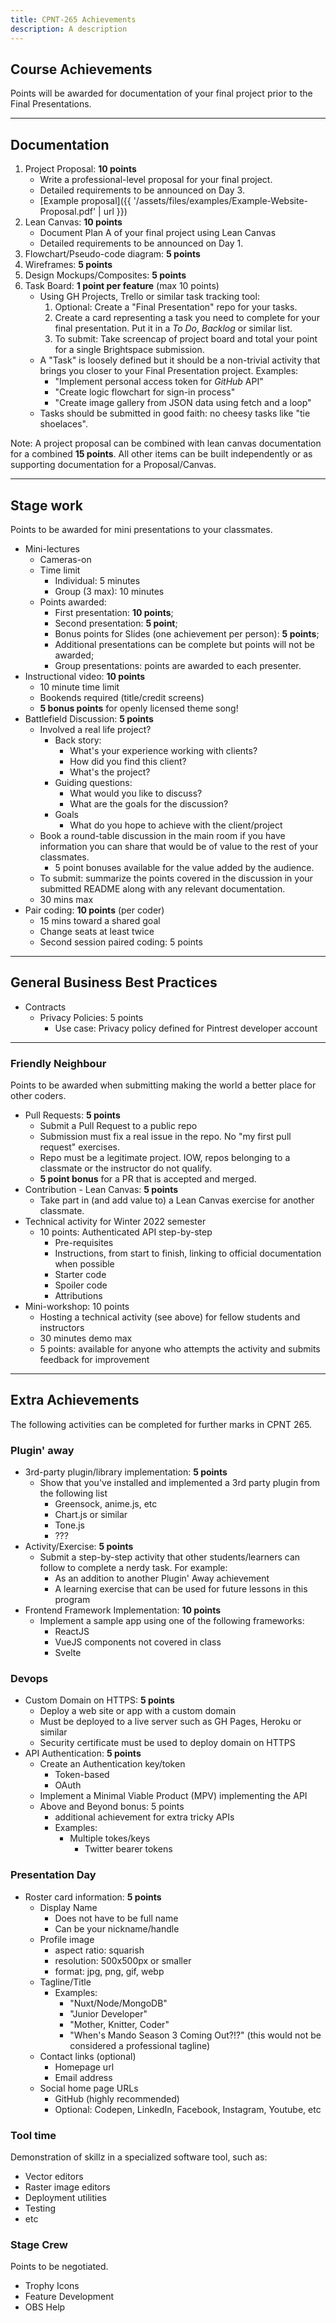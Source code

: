 ```yaml
---
title: CPNT-265 Achievements
description: A description
---
```


## Course Achievements
Points will be awarded for documentation of your final project prior to the Final Presentations.

---


## Documentation
1. Project Proposal: **10 points**
    - Write a professional-level proposal for your final project.
    - Detailed requirements to be announced on Day 3.
    - [Example proposal]({{ '/assets/files/examples/Example-Website-Proposal.pdf' | url }})
2. Lean Canvas: **10 points**
    - Document Plan A of your final project using Lean Canvas
    - Detailed requirements to be announced on Day 1.
3. Flowchart/Pseudo-code diagram: **5 points**
4. Wireframes: **5 points**
5. Design Mockups/Composites: **5 points**
6. Task Board: **1 point per feature** (max 10 points)
    - Using GH Projects, Trello or similar task tracking tool:
        1. Optional: Create a "Final Presentation" repo for your tasks.
        2. Create a card representing a task you need to complete for your final presentation. Put it in a _To Do_, _Backlog_ or similar list.
        3. To submit: Take screencap of project board and total your point for a single Brightspace submission.
    - A "Task" is loosely defined but it should be a non-trivial activity that brings you closer to your Final Presentation project. Examples:
        - "Implement personal access token for _GitHub_ API"
        - "Create logic flowchart for sign-in process"
        - "Create image gallery from JSON data using fetch and a loop"
    - Tasks should be submitted in good faith: no cheesy tasks like "tie shoelaces".

Note: A project proposal can be combined with lean canvas documentation for a combined **15 points**. All other items can be built independently or as supporting documentation for a Proposal/Canvas.


---

## Stage work
Points to be awarded for mini presentations to your classmates. 
- Mini-lectures
    - Cameras-on
    - Time limit
      - Individual: 5 minutes
      - Group (3 max): 10 minutes
    - Points awarded:
      - First presentation: **10 points**;
      - Second presentation: **5 point**;
      - Bonus points for Slides (one achievement per person): **5 points**;
      - Additional presentations can be complete but points will not be awarded;
      - Group presentations: points are awarded to each presenter.
- Instructional video: **10 points**
    - 10 minute time limit
    - Bookends required (title/credit screens)
    - **5 bonus points** for openly licensed theme song!
- Battlefield Discussion: **5 points**
    - Involved a real life project?
        - Back story:
            - What's your experience working with clients?
            - How did you find this client?
            - What's the project?
        - Guiding questions:
            - What would you like to discuss?
            - What are the goals for the discussion?
        - Goals
            - What do you hope to achieve with the client/project
    - Book a round-table discussion in the main room if you have information you can share that would be of value to the rest of your classmates.
        - 5 point bonuses available for the value added by the audience.
    - To submit: summarize the points covered in the discussion in your submitted README along with any relevant documentation.
    - 30 mins max
- Pair coding: **10 points** (per coder)
    - 15 mins toward a shared goal
    - Change seats at least twice
    - Second session paired coding: 5 points


---

## General Business Best Practices
- Contracts
    - Privacy Policies: 5 points
        - Use case: Privacy policy defined for Pintrest developer account

---

### Friendly Neighbour
Points to be awarded when submitting making the world a better place for other coders.
- Pull Requests: **5 points**
    - Submit a Pull Request to a public repo
    - Submission must fix a real issue in the repo. No "my first pull request" exercises.
    - Repo must be a legitimate project. IOW, repos belonging to a classmate or the instructor do not qualify.
    - **5 point bonus** for a PR that is accepted and merged.
- Contribution - Lean Canvas: **5 points**
    - Take part in (and add value to) a Lean Canvas exercise for another classmate.
- Technical activity for Winter 2022 semester
    - 10 points: Authenticated API step-by-step
        - Pre-requisites
        - Instructions, from start to finish, linking to official documentation when possible
        - Starter code
        - Spoiler code
        - Attributions
- Mini-workshop: 10 points
    - Hosting a technical activity (see above) for fellow students and instructors
    - 30 minutes demo max
    - 5 points: available for anyone who attempts the activity and submits feedback for improvement 

--- 

## Extra Achievements
The following activities can be completed for further marks in CPNT 265.

### Plugin' away
- 3rd-party plugin/library implementation: **5 points**
    - Show that you've installed and implemented a 3rd party plugin from the following list
        - Greensock, anime.js, etc
        - Chart.js or similar
        - Tone.js
        - ???
- Activity/Exercise: **5 points**
    - Submit a step-by-step activity that other students/learners can follow to complete a nerdy task. For example:
        - As an addition to another Plugin' Away achievement 
        - A learning exercise that can be used for future lessons in this program
- Frontend Framework Implementation: **10 points**
    - Implement a sample app using one of the following frameworks:
        - ReactJS
        - VueJS components not covered in class
        - Svelte
### Devops
- Custom Domain on HTTPS: **5 points**
    - Deploy a web site or app with a custom domain
    - Must be deployed to a live server such as GH Pages, Heroku or similar
    - Security certificate must be used to deploy domain on HTTPS
- API Authentication: **5 points**
    - Create an Authentication key/token
        - Token-based
        - OAuth
    - Implement a Minimal Viable Product (MPV) implementing the API
    - Above and Beyond bonus: 5 points
        - additional achievement for extra tricky APIs
        - Examples: 
            - Multiple tokes/keys
                - Twitter bearer tokens

### Presentation Day
- Roster card information: **5 points**
    - Display Name
        - Does not have to be full name
        - Can be your nickname/handle
    - Profile image
        - aspect ratio: squarish
        - resolution: 500x500px or smaller
        - format: jpg, png, gif, webp
    - Tagline/Title
        - Examples:
            - "Nuxt/Node/MongoDB"
            - "Junior Developer"
            - "Mother, Knitter, Coder"
            - "When's Mando Season 3 Coming Out?!?" (this would not be considered a professional tagline)
    - Contact links (optional)
        - Homepage url
        - Email address
    - Social home page URLs
        - GitHub (highly recommended)
        - Optional: Codepen, LinkedIn, Facebook, Instagram, Youtube, etc

### Tool time
Demonstration of skillz in a specialized software tool, such as:
- Vector editors
- Raster image editors
- Deployment utilities
- Testing
- etc

### Stage Crew
Points to be negotiated.
- Trophy Icons
- Feature Development
- OBS Help

